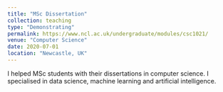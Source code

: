 ```yaml
---
title: "MSc Dissertation"
collection: teaching
type: "Demonstrating"
permalink: https://www.ncl.ac.uk/undergraduate/modules/csc1021/
venue: "Computer Science"
date: 2020-07-01
location: "Newcastle, UK"
---
```


I helped MSc students with their dissertations in computer science. I specialised in data science, machine learning and artificial intelligence.


